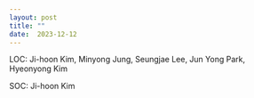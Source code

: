 ```yaml
---
layout: post
title: ""
date:  2023-12-12
---
```


<p class="intro">LOC: Ji-hoon Kim, Minyong Jung, Seungjae Lee, Jun Yong Park, Hyeonyong Kim
</p>
<p class="intro">SOC: Ji-hoon Kim
</p>


